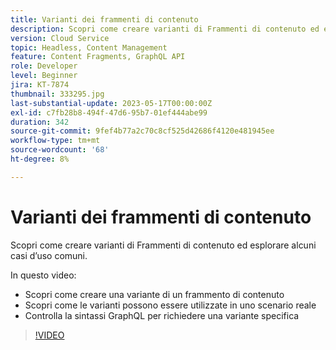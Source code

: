 ```yaml
---
title: Varianti dei frammenti di contenuto
description: Scopri come creare varianti di Frammenti di contenuto ed esplorare alcuni casi d’uso comuni.
version: Cloud Service
topic: Headless, Content Management
feature: Content Fragments, GraphQL API
role: Developer
level: Beginner
jira: KT-7874
thumbnail: 333295.jpg
last-substantial-update: 2023-05-17T00:00:00Z
exl-id: c7fb28b8-494f-47d6-95b7-01ef444abe99
duration: 342
source-git-commit: 9fef4b77a2c70c8cf525d42686f4120e481945ee
workflow-type: tm+mt
source-wordcount: '68'
ht-degree: 8%

---
```


# Varianti dei frammenti di contenuto

Scopri come creare varianti di Frammenti di contenuto ed esplorare alcuni casi d’uso comuni.

In questo video:

+ Scopri come creare una variante di un frammento di contenuto
+ Scopri come le varianti possono essere utilizzate in uno scenario reale
+ Controlla la sintassi GraphQL per richiedere una variante specifica

>[!VIDEO](https://video.tv.adobe.com/v/333295?quality=12&learn=on)

